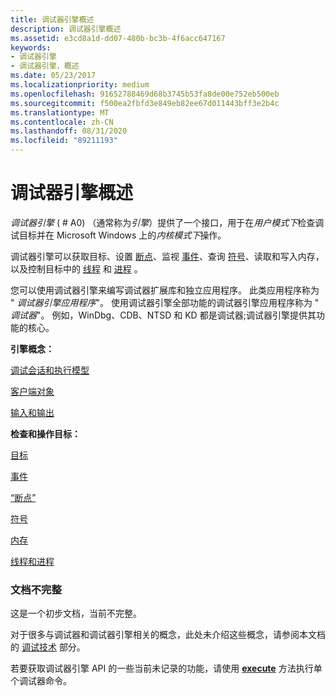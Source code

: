 ```yaml
---
title: 调试器引擎概述
description: 调试器引擎概述
ms.assetid: e3cd8a1d-dd07-480b-bc3b-4f6acc647167
keywords:
- 调试器引擎
- 调试器引擎，概述
ms.date: 05/23/2017
ms.localizationpriority: medium
ms.openlocfilehash: 91652788469d68b3745b53fa8de00e752eb500eb
ms.sourcegitcommit: f500ea2fbfd3e849eb82ee67d011443bff3e2b4c
ms.translationtype: MT
ms.contentlocale: zh-CN
ms.lasthandoff: 08/31/2020
ms.locfileid: "89211193"
---
```

# <a name="debugger-engine-overview"></a>调试器引擎概述


*调试器引擎* ( # A0) （通常称为*引擎*）提供了一个接口，用于在*用户模式下*检查调试目标并在 Microsoft Windows 上的*内核模式下*操作。

调试器引擎可以获取目标、设置 [断点](multiprocessor-syntax.md#breakpoints)、监视 [事件](events.md#events)、查询 [符号](symbols.md#symbols)、读取和写入内存，以及控制目标中的 [线程](controlling-threads-and-processes.md#threads) 和 [进程](controlling-threads-and-processes.md#processes) 。

您可以使用调试器引擎来编写调试器扩展库和独立应用程序。 此类应用程序称为 " *调试器引擎应用程序*"。 使用调试器引擎全部功能的调试器引擎应用程序称为 " *调试器*"。 例如，WinDbg、CDB、NTSD 和 KD 都是调试器;调试器引擎提供其功能的核心。

**引擎概念：**

[调试会话和执行模型](debugging-session-and-execution-model.md)

[客户端对象](client-objects.md)

[输入和输出](input-and-output.md)

**检查和操作目标：**

[目标](targets.md)

[事件](events.md)

[“断点”](breakpoints3.md)

[符号](symbols.md)

[内存](memory.md)

[线程和进程](threads-and-processes.md)

### <a name="span-idincomplete_documentationspanspan-idincomplete_documentationspanincomplete-documentation"></a><span id="incomplete_documentation"></span><span id="INCOMPLETE_DOCUMENTATION"></span>文档不完整

这是一个初步文档，当前不完整。

对于很多与调试器和调试器引擎相关的概念，此处未介绍这些概念，请参阅本文档的 [调试技术](debugging-techniques.md) 部分。

若要获取调试器引擎 API 的一些当前未记录的功能，请使用 [**execute**](/windows-hardware/drivers/ddi/dbgeng/nf-dbgeng-idebugcontrol3-execute) 方法执行单个调试器命令。

 

